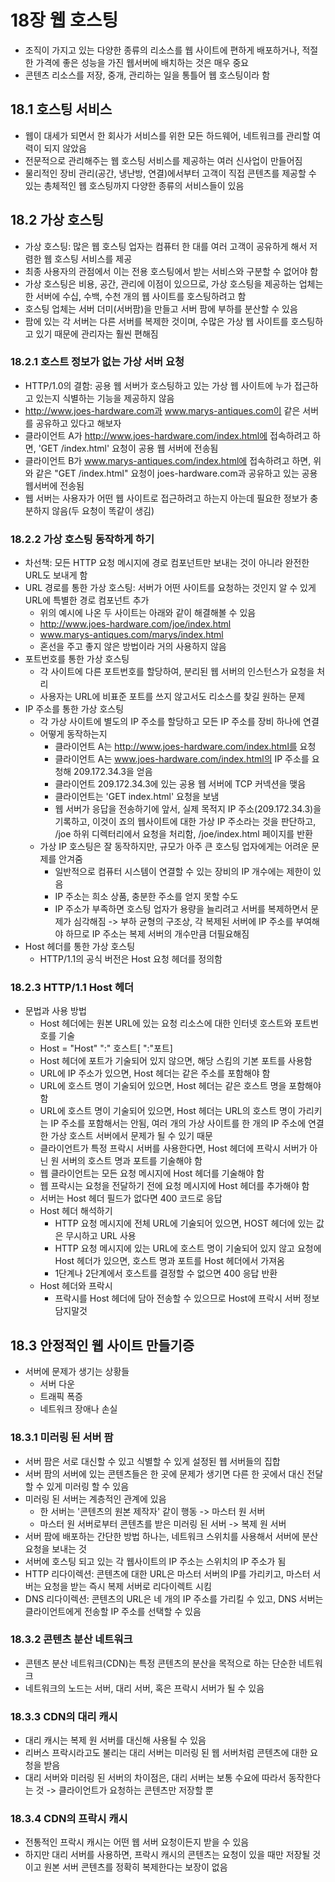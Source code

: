 # 18장 웹 호스팅
- 조직이 가지고 있는 다양한 종류의 리소스를 웹 사이트에 편하게 배포하거나, 적절한 가격에 좋은 성능을 가진 웹서버에 배치하는 것은 매우 중요
- 콘텐츠 리소스를 저장, 중개, 관리하는 일을 통틀어 웹 호스팅이라 함
## 18.1 호스팅 서비스
- 웹이 대세가 되면서 한 회사가 서비스를 위한 모든 하드웨어, 네트워크를 관리할 여력이 되지 않았음
- 전문적으로 관리해주는 웹 호스팅 서비스를 제공하는 여러 신사업이 만들어짐
- 물리적인 장비 관리(공간, 냉난방, 연결)에서부터 고객이 직접 콘텐츠를 제공할 수 있는 총체적인 웹 호스팅까지 다양한 종류의 서비스들이 있음

## 18.2 가상 호스팅
- 가상 호스팅: 많은 웹 호스팅 업자는 컴퓨터 한 대를 여러 고객이 공유하게 해서 저렴한 웹 호스팅 서비스를 제공
- 최종 사용자의 관점에서 이는 전용 호스팅에서 받는 서비스와 구분할 수 없어야 함
- 가상 호스팅은 비용, 공간, 관리에 이점이 있으므로, 가상 호스팅을 제공하는 업체는 한 서버에 수십, 수백, 수천 개의 웹 사이트를 호스팅하려고 함
- 호스팅 업체는 서버 더미(서버팜)을 만들고 서버 팜에 부하를 분산할 수 있음
- 팜에 있는 각 서버는 다른 서버를 복제한 것이며, 수많은 가상 웹 사이트를 호스팅하고 있기 때문에 관리자는 훨씬 편해짐
### 18.2.1 호스트 정보가 없는 가상 서버 요청
- HTTP/1.0의 결함: 공용 웹 서버가 호스팅하고 있는 가상 웹 사이트에 누가 접근하고 있는지 식별하는 기능을 제공하지 않음
- http://www.joes-hardware.com과 www.marys-antiques.com이 같은 서버를 공유하고 있다고 해보자
- 클라이언트 A가 http://www.joes-hardware.com/index.html에 접속하려고 하면, 'GET /index.html' 요청이 공용 웹 서버에 전송됨
- 클라이언트 B가 www.marys-antiques.com/index.html에 접속하려고 하면, 위와 같은 "GET /index.html" 요청이 joes-hardware.com과 공유하고 
있는 공용 웹서버에 전송됨
- 웹 서버는 사용자가 어떤 웹 사이트로 접근하려고 하는지 아는데 필요한 정보가 충분하지 않음(두 요청이 똑같이 생김)
### 18.2.2 가상 호스팅 동작하게 하기
- 차선책: 모든 HTTP 요청 메시지에 경로 컴포넌트만 보내는 것이 아니라 완전한 URL도 보내게 함
- URL 경로를 통한 가상 호스팅: 서버가 어떤 사이트를 요청하는 것인지 알 수 있게 URL에 특별한 경로 컴포넌트 추가
   - 위의 예시에 나온 두 사이트는 아래와 같이 해결해볼 수 있음
    - http://www.joes-hardware.com/joe/index.html
    - www.marys-antiques.com/marys/index.html 
  - 혼선을 주고 좋지 않은 방법이라 거의 사용하지 않음
- 포트번호를 통한 가상 호스팅
  - 각 사이트에 다른 포트번호를 할당하여, 분리된 웹 서버의 인스턴스가 요청을 처리
  - 사용자는 URL에 비표준 포트를 쓰지 않고서도 리소스를 찾길 원하는 문제
- IP 주소를 통한 가상 호스팅
  - 각 가상 사이트에 별도의 IP 주소를 할당하고 모든 IP 주소를 장비 하나에 연결
  - 어떻게 동작하는지
    - 클라이언트 A는 http://www.joes-hardware.com/index.html를 요청
    - 클라이언트 A는 www.joes-hardware.com/index.html의 IP 주소를 요청해 209.172.34.3을 얻음
    - 클라이언트 209.172.34.3에 있는 공용 웹 서버에 TCP 커넥션을 맺음
    - 클라이언트는 'GET index.html' 요청을 보냄
    - 웹 서버가 응답을 전송하기에 앞서, 실제 목적지 IP 주소(209.172.34.3)을 기록하고, 이것이 죠의 웹사이트에 대한 가상 IP 주소라는 것을 판단하고, /joe
  하위 디렉터리에서 요청을 처리함, /joe/index.html 페이지를 반환
  - 가상 IP 호스팅은 잘 동작하지만, 규모가 아주 큰 호스팅 업자에게는 어려운 문제를 안겨줌
    - 일반적으로 컴퓨터 시스템이 연결할 수 있는 장비의 IP 개수에는 제한이 있음
    - IP 주소는 희소 상품, 충분한 주소를 얻지 못할 수도
    - IP 주소가 부족하면 호스팅 업자가 용량을 늘리려고 서버를 복제하면서 문제가 심각해짐 -> 부하 균형의 구조상, 각 복제된 서버에 IP 주소를 부여해야 하므로 IP
    주소는 복제 서버의 개수만큼 더필요해짐
- Host 헤더를 통한 가상 호스팅
  - HTTP/1.1의 공식 버전은 Host 요청 헤더를 정의함
### 18.2.3 HTTP/1.1 Host 헤더
- 문법과 사용 방법
  - Host 헤더에는 원본 URL에 있는 요청 리소스에 대한 인터넷 호스트와 포트번호를 기술
  - Host = "Host" ":" 호스트[ ":"포트]
  - Host 헤더에 포트가 기술되어 있지 않으면, 해당 스킴의 기본 포트를 사용함
  - URL에 IP 주소가 있으면, Host 헤더는 같은 주소를 포함해야 함
  - URL에 호스트 명이 기술되어 있으면, Host 헤더는 같은 호스트 명을 포함해야 함
  - URL에 호스트 명이 기술되어 있으면, Host 헤더는 URL의 호스트 명이 가리키는 IP 주소를 포함해서는 안됨, 여러 개의 가상 사이트를 한 개의 IP 주소에 연결한
  가상 호스트 서버에서 문제가 될 수 있기 때문
  - 클라이언트가 특정 프락시 서버를 사용한다면, Host 헤더에 프락시 서버가 아닌 원 서버의 호스트 명과 포트를 기술해야 함
  - 웹 클라이언트는 모든 요청 메시지에 Host 헤더를 기술해야 함
  - 웹 프락시는 요청을 전달하기 전에 요청 메시지에 Host 헤더를 추가해야 함
  - 서버는 Host 헤더 필드가 없다면 400 코드로 응답
  - Host 헤더 해석하기
    - HTTP 요청 메시지에 전체 URL에 기술되어 있으면, HOST 헤더에 있는 값은 무시하고 URL 사용
    - HTTP 요청 메시지에 있는 URL에 호스트 명이 기술되어 있지 않고 요청에 Host 헤더가 있으면, 호스트 명과 포트를 Host 헤더에서 가져옴
    - 1단계나 2단계에서 호스트를 결정할 수 없으면 400 응답 반환
  - Host 헤더와 프락시
    - 프락시를 Host 헤더에 담아 전송할 수 있으므로 Host에 프락시 서버 정보 담지말것
  
## 18.3 안정적인 웹 사이트 만들기증
- 서버에 문제가 생기는 상황들 
  - 서버 다운
  - 트래픽 폭증
  - 네트워크 장애나 손실
  
### 18.3.1 미러링 된 서버 팜
- 서버 팜은 서로 대신할 수 있고 식별할 수 있게 설정된 웹 서버들의 집합
- 서버 팜의 서버에 있는 콘텐츠들은 한 곳에 문제가 생기면 다른 한 곳에서 대신 전달할 수 있게 미러링 할 수 있음
- 미러링 된 서버는 계층적인 관계에 있음
  - 한 서버는 '콘텐츠의 원본 제작자' 같이 행동 -> 마스터 원 서버
  - 마스터 원 서버로부터 콘텐츠를 받은 미러링 된 서버 -> 복제 원 서버
- 서버 팜에 배포하는 간단한 방법 하나는, 네트워크 스위치를 사용해서 서버에 분산 요청을 보내는 것
- 서버에 호스팅 되고 있는 각 웹사이트의 IP 주소는 스위치의 IP 주소가 됨
- HTTP 리다이렉션: 콘텐츠에 대한 URL은 마스터 서버의 IP를 가리키고, 마스터 서버는 요청을 받는 즉시 복제 서버로 리다이렉트 시킴
- DNS 리다이렉션: 콘텐츠의 URL은 네 개의 IP 주소를 가리킬 수 있고, DNS 서버는 클라이언트에게 전송할 IP 주소를 선택할 수 있음
### 18.3.2 콘텐츠 분산 네트워크
- 콘텐츠 분산 네트워크(CDN)는 특정 콘텐츠의 분산을 목적으로 하는 단순한 네트워크
- 네트워크의 노드는 서버, 대리 서버, 혹은 프락시 서버가 될 수 있음 
### 18.3.3 CDN의 대리 캐시
- 대리 캐시는 복제 원 서버를 대신해 사용될 수 있음
- 리버스 프락시라고도 불리는 대리 서버는 미러링 된 웹 서버처럼 콘텐츠에 대한 요청을 받음
- 대리 서버와 미러링 된 서버의 차이점은, 대리 서버는 보통 수요에 따라서 동작한다는 것 -> 클라이언트가 요청하는 콘텐츠만 저장할 뿐
### 18.3.4 CDN의 프락시 캐시
- 전통적인 프락시 캐시는 어떤 웹 서버 요청이든지 받을 수 있음
- 하지만 대리 서버를 사용하면, 프락시 캐시의 콘텐츠는 요청이 있을 때만 저장될 것이고 원본 서버 콘텐츠를 정확히 복제한다는 보장이 없음





      




